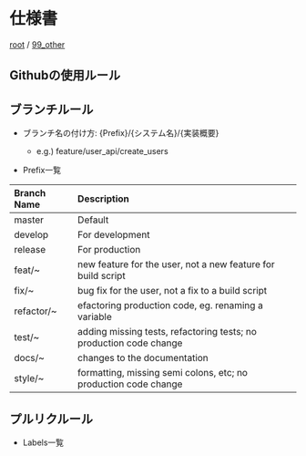# 仕様書

[root](./../../README.md) 
/ [99_other](./README.md)

## Githubの使用ルール

## ブランチルール

* ブランチ名の付け方: {Prefix}/{システム名}/{実装概要}
  * e.g.) feature/user_api/create_users

* Prefix一覧

| Branch Name |   Description    |
| :---------- | :--------------- |
| master      | Default |
| develop     | For development |
| release     | For production |
| feat/~     | new feature for the user, not a new feature for build script |
| fix/~      | bug fix for the user, not a fix to a build script |
| refactor/~    | efactoring production code, eg. renaming a variable |
| test/~        | adding missing tests, refactoring tests; no production code change |
| docs/~        | changes to the documentation |
| style/~        | formatting, missing semi colons, etc; no production code change |



## プルリクルール

* Labels一覧
